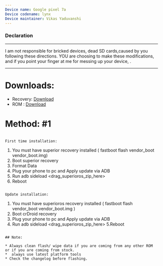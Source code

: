```yaml
---
Device name: Google pixel 7a
Device codename: lynx
Device maintainer: Vikas Yaduvanshi 
---
```


### Declaration ###

---
 I am not responsible for bricked devices, dead SD cards,caused by you following
  these directions. YOU are choosing to make these modifications, and if
 you point your finger at me for messing up your device, .

---


# Downloads:

* Recovery: [Download](https://sourceforge.net/projects/superioros/files/lynx/recovery/)
* ROM : [Download](https://sourceforge.net/projects/superioros/files/lynx/gapps/)


# Method: #1 

```

First time installation:
```

1. You must have superior recovery installed ( fastboot flash vendor_boot vendor_boot.img)
2. Boot superior recovery
3. Format Data
4. Plug your phone to pc and Apply update via ADB
5. Run adb sideload <drag_superioros_zip_here>
6. Reboot

```

Update installation:
```

1. You must have superioros recovery installed ( fastboot flash vendor_boot vendor_boot.img )
2. Boot crDroid recovery
3. Plug your phone to pc and Apply update via ADB
4. Run adb sideload <drag_superioros_zip_here>
5.Reboot

```

## Note:

* Always clean flash/ wipe data if you are coming from any other ROM or if you are coming from stock.
*  always use latest platform tools 
* Check the changelog before flashing.
